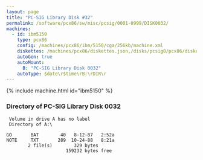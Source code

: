 ```yaml
---
layout: page
title: "PC-SIG Library Disk #32"
permalink: /software/pcx86/sw/misc/pcsig/0001-0999/DISK0032/
machines:
  - id: ibm5150
    type: pcx86
    config: /machines/pcx86/ibm/5150/cga/256kb/machine.xml
    diskettes: /machines/pcx86/diskettes.json,/disks/pcsig0/pcx86/diskettes.json
    autoGen: true
    autoMount:
      B: "PC-SIG Library Disk 0032"
    autoType: $date\r$time\rB:\rDIR\r
---
```


{% include machine.html id="ibm5150" %}

### Directory of PC-SIG Library Disk 0032

     Volume in drive A has no label
     Directory of A:\

    GO       BAT        40   8-12-87   2:52a
    NOTE     TXT       289  10-24-88   8:21a
            2 file(s)        329 bytes
                          159232 bytes free
